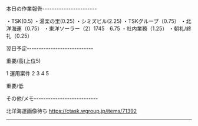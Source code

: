本日の作業報告-----------------------

・TSK(0.5)
・湯楽の里(0.25)
・シミズビル(2.25)
・TSKグループ（0.75）
・北洋海運（0.75）
・東洋ソーラー（2）1745　6.75
・社内業務（1.25）
・朝礼/終礼（0.25）

翌日予定----------------------------

重要/高(上位5)

1 運用案件
2 
3 
4 
5 

重要/低


その他/メモ---------------------------

北洋海運画像待ち
https://ctask.wgroup.jp/items/71392

--------------------------------------
